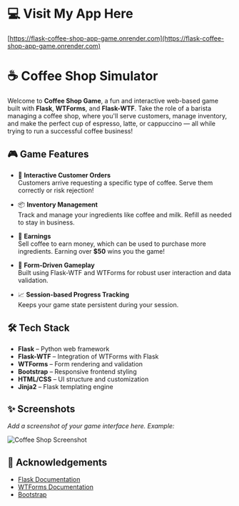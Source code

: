 # 💻 Visit My App Here  
[https://flask-coffee-shop-app-game.onrender.com](https://flask-coffee-shop-app-game.onrender.com)

# ☕ Coffee Shop Simulator

Welcome to **Coffee Shop Game**, a fun and interactive web-based game built with **Flask**, **WTForms**, and **Flask-WTF**. Take the role of a barista managing a coffee shop, where you'll serve customers, manage inventory, and make the perfect cup of espresso, latte, or cappuccino — all while trying to run a successful coffee business!

## 🎮 Game Features

- 🧾 **Interactive Customer Orders**  
  Customers arrive requesting a specific type of coffee. Serve them correctly or risk rejection!

- 📦 **Inventory Management**  
  Track and manage your ingredients like coffee and milk. Refill as needed to stay in business.

- 💸 **Earnings**  
  Sell coffee to earn money, which can be used to purchase more ingredients. Earning over **$50** wins you the game!

- 🔧 **Form-Driven Gameplay**  
  Built using Flask-WTF and WTForms for robust user interaction and data validation.

- 📈 **Session-based Progress Tracking**  
  Keeps your game state persistent during your session.

## 🛠 Tech Stack

- **Flask** – Python web framework  
- **Flask-WTF** – Integration of WTForms with Flask  
- **WTForms** – Form rendering and validation  
- **Bootstrap** – Responsive frontend styling  
- **HTML/CSS** – UI structure and customization  
- **Jinja2** – Flask templating engine

## ✨ Screenshots

_Add a screenshot of your game interface here. Example:_

![Coffee Shop Screenshot](static/screenshot.png)

## 🙌 Acknowledgements

- [Flask Documentation](https://flask.palletsprojects.com/)
- [WTForms Documentation](https://wtforms.readthedocs.io/)
- [Bootstrap](https://getbootstrap.com/)

